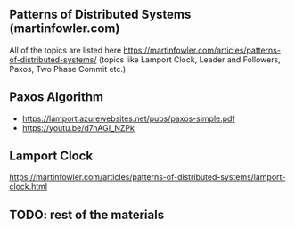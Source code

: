 ## Patterns of Distributed Systems (martinfowler.com)

All of the topics are listed here https://martinfowler.com/articles/patterns-of-distributed-systems/ (topics like Lamport Clock, Leader and Followers, Paxos, Two Phase Commit etc.)

## Paxos Algorithm

* https://lamport.azurewebsites.net/pubs/paxos-simple.pdf
* https://youtu.be/d7nAGI_NZPk

## Lamport Clock

https://martinfowler.com/articles/patterns-of-distributed-systems/lamport-clock.html

## TODO: rest of the materials
